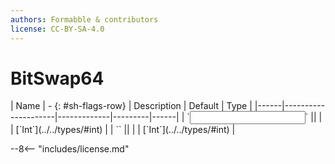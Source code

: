 ```yaml
---
authors: Formabble & contributors
license: CC-BY-SA-4.0
---
```



# BitSwap64

<div class="sh-parameters" markdown="1">
| Name | - {: #sh-flags-row} | Description | Default | Type |
|------|---------------------|-------------|---------|------|
| `<input>` || | | [`Int`](../../types/#int) |
| `<output>` || | | [`Int`](../../types/#int) |

</div>



--8<-- "includes/license.md"

